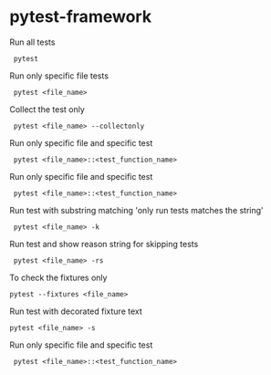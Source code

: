 
# pytest-framework

Run all tests

<code> pytest </code>

Run only specific file tests

<code> pytest <file_name> </code>

Collect the test only

<code> pytest <file_name> --collectonly </code>

Run only specific file and specific test

<code> pytest <file_name>::<test_function_name> </code>

Run only specific file and specific test

<code> pytest <file_name>::<test_function_name> </code>

Run test with substring matching 'only run tests matches the string'

<code> pytest <file_name> -k <sting> </code>


Run test and show reason string for skipping tests

<code> pytest <file_name> -rs </code>


To check the fixtures only 

<code>pytest --fixtures <file_name> </code>


Run test with decorated fixture text

<code>pytest <file_name> -s </code>

Run only specific file and specific test

<code> pytest <file_name>::<test_function_name> </code>

